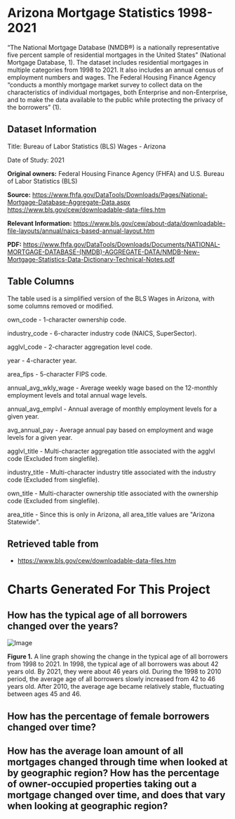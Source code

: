 # Arizona Mortgage Statistics 1998-2021
“The National Mortgage Database (NMDB®) is a nationally representative five percent sample of residential mortgages in the United States” (National Mortgage Database, 1). The dataset includes residential mortgages in multiple categories from 1998 to 2021. It also includes an annual census of employment numbers and wages. The Federal Housing Finance Agency “conducts a monthly mortgage market survey to collect data on the characteristics of individual mortgages, both Enterprise and non-Enterprise, and to make the data available to the public while protecting the privacy of the borrowers” (1).

## Dataset Information

Title: Bureau of Labor Statistics (BLS) Wages - Arizona

Date of Study: 2021

**Original owners:** Federal Housing Finance Agency (FHFA) and U.S. Bureau of Labor Statistics (BLS)

**Source:** https://www.fhfa.gov/DataTools/Downloads/Pages/National-Mortgage-Database-Aggregate-Data.aspx
https://www.bls.gov/cew/downloadable-data-files.htm

**Relevant Information:** https://www.bls.gov/cew/about-data/downloadable-file-layouts/annual/naics-based-annual-layout.htm

**PDF:** https://www.fhfa.gov/DataTools/Downloads/Documents/NATIONAL-MORTGAGE-DATABASE-(NMDB)-AGGREGATE-DATA/NMDB-New-Mortgage-Statistics-Data-Dictionary-Technical-Notes.pdf

## Table Columns
The table used is a simplified version of the BLS Wages in Arizona, with some columns removed or modified.

own_code - 1-character ownership code.

industry_code - 6-character industry code (NAICS, SuperSector).

agglvl_code - 2-character aggregation level code.

year - 4-character year.

area_fips - 5-character FIPS code.

annual_avg_wkly_wage - Average weekly wage based on the 12-monthly employment levels and total annual wage levels.

annual_avg_emplvl - Annual average of monthly employment levels for a given year.

avg_annual_pay - Average annual pay based on employment and wage levels for a given year.

agglvl_title - Multi-character aggregation title associated with the agglvl code (Excluded from singlefile).

industry_title - Multi-character industry title associated with the industry code (Excluded from singlefile).

own_title - Multi-character ownership title associated with the ownership code (Excluded from singlefile).

area_title - Since this is only in Arizona, all area_title values are "Arizona Statewide".

## Retrieved table from
- https://www.bls.gov/cew/downloadable-data-files.htm

# Charts Generated For This Project

## How has the typical age of all borrowers changed over the years?
![Image](https://github.com/SMarbella/New-Mortgage-Statistics-1998-2021/blob/main/Images/Typical%20Age%20of%20All%20Borrowers%20Over%20the%20Years.png)

**Figure 1.** A line graph showing the change in the typical age of all borrowers from 1998 to 2021. In 1998, the typical age of all borrowers was about 42 years old. By 2021, they were about 46 years old. During the 1998 to 2010 period, the average age of all borrowers slowly increased from 42 to 46 years old. After 2010, the average age became relatively stable, fluctuating between ages 45 and 46.

## How has the percentage of female borrowers changed over time?

## How has the average loan amount of all mortgages changed through time when looked at by geographic region? How has the percentage of owner-occupied properties taking out a mortgage changed over time, and does that vary when looking at geographic region?
